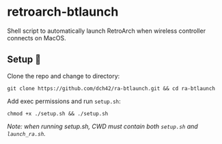 # retroarch-btlaunch
 Shell script to automatically launch RetroArch when wireless controller connects on MacOS. 

## Setup 🔧

Clone the repo and change to directory:

~~~
git clone https://github.com/dch42/ra-btlaunch.git && cd ra-btlaunch
~~~

Add exec permissions and run `setup.sh`:

~~~
chmod +x ./setup.sh && ./setup.sh
~~~

*Note: when running setup.sh, CWD must contain both `setup.sh` and `launch_ra.sh`.*


